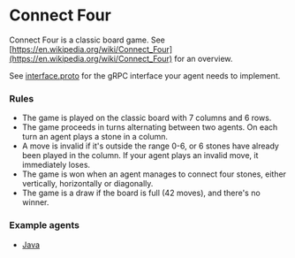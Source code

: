 # Connect Four

Connect Four is a classic board game. See [https://en.wikipedia.org/wiki/Connect_Four](https://en.wikipedia.org/wiki/Connect_Four) for an overview.

See [interface.proto](interface.proto) for the gRPC interface your agent needs to implement.

### Rules

 * The game is played on the classic board with 7 columns and 6 rows.
 * The game proceeds in turns alternating between two agents. On each turn an agent plays a stone in a column.
 * A move is invalid if it's outside the range 0-6, or 6 stones have already been played in the column. If your agent plays an invalid move, it immediately loses.  
 * The game is won when an agent manages to connect four stones, either vertically, horizontally or diagonally.
 * The game is a draw if the board is full (42 moves), and there's no winner.

 
### Example agents

 * [Java](https://github.com/battleai/agents.java)
